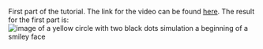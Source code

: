 First part of the tutorial. The link for the video can be found [here](https://vizhub.com/curran/fbf0dfea4bcc41f898f3ab9f10c4a279).
The result for the first part is: ![image of a yellow circle with two black dots simulation a beginning of a smiley face](<img width="421" alt="Screenshot_7" src="https://user-images.githubusercontent.com/57192319/150688665-749fc2f3-2fad-452b-ac17-3c6a2ac980e8.png">
)
